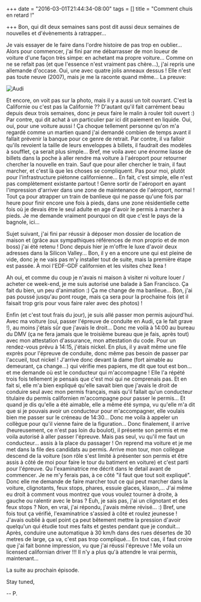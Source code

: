 +++
date = "2016-03-01T21:44:34-08:00"
tags = []
title = "Comment chuis en retard !"

+++
Bon, qui dit deux semaines sans post dit aussi deux semaines de nouvelles et d'évènements à ratrapper...

Je vais essayer de le faire dans l'ordre histoire de pas trop en oublier...
Alors pour commencer, j'ai fini par me débarrasser de mon loueur de voiture d'une façon très simpe: en achetant ma propre voiture... Comme on ne se refait pas (et que l'essence n'est vraiment pas chère...), j'ai repris une allemande d'occase. Oui, une avec quatre jolis anneaux dessus ! Elle n'est pas toute neuve (2007), mais je me la raconte quand même... La preuve:

![Audi](audi.jpg)

Et encore, on voit pas sur la photo, mais il y a aussi un toit ouvrant. C'est la Californie ou c'est pas la Californie ??
D'autant qu'il fait carrément beau depuis deux trois semaines, donc je peux faire le malin à rouler toit ouvert :)
Par contre, qui dit achat à un particulier par ici dit paiement en liquide. Oui, oui, pour une voiture aussi ! Ça choque tellement personne qu'on m'a regardé comme un martien quand j'ai demandé combien de temps avant il fallait prévenir la banque pour ce genre de retrait. Par contre, il va falloir qu'ils revoient la taille de leurs enveloppes à billets, il faudrait des modèles à soufflet, ça serait plus simple...
Bref, me voila avec une énorme liasse de billets dans la poche à aller rendre ma voiture à l'aéroport pour retourner chercher la nouvelle en train. Sauf que pour aller chercher le train, il faut marcher, et c'est là que les choses se compliquent. Pas pour moi, plutôt pour l'infrastructure piétonne californienne... En fait, c'est simple, elle n'est pas complètement existante partout ! Genre sortir de l'aéroport en ayant l'impression d'arriver dans une zone de maintenance de l'aéroport, normal ! Tout ça pour atrapper un train de banlieue qui ne passe qu'une fois par heure pour finir encore une fois à pieds, dans une zone résidentielle cette fois où je devais être le seul adulte en age d'avoir le permis à marcher à pieds. Je me demande vraiment pourquoi on dit que c'est le pays de la bagnole, ici...

Sujet suivant, j'ai fini par réussir à déposer mon dossier de location de maison et (grâce aux sympathiques références de mon proprio et de mon boss) j'ai été retenu !
Donc depuis hier je m'offre le luxe d'avoir deux adresses dans la Silicon Valley... Bon, il y en a encore une qui est pleine de vide, donc je ne vais pas m'y installer tout de suite, mais la première étape est passée. À moi l'EDF-GDF californien et les visites chez Ikea !

Ah oui, et comme du coup je n'avais ni maison à visiter ni voiture  louer / acheter ce week-end, je me suis autorisé une balade à San Francisco. Ça fait du bien, un peu d'animation :) Ça me change de ma banlieue... Bon, j'ai pas poussé jusqu'au pont rouge, mais ça sera pour la prochaine fois (et il faisait trop gris pour vous faire raler avec des photos) !

Enfin (et c'est tout frais du jour), je suis allé passer mon permis aujourd'hui. Avec ma voiture (oui, passer l'épreuve de conduite en Audi, ça le fait grave !), au moins j'étais sûr que j'avais le droit... Donc me voilà à 14:00 au bureau du DMV (ça ne fera jamais que le troisième bureau que je fais, après tout) avec mon attestation d'assurance, mon attestation du code. Pour un rendez-vous prévu à 14:15, j'étais nickel. En plus, il y avait même une file exprès pour l'épreuve de conduite, donc même pas besoin de passer par l'accueil, tout nickel ! J'arrive donc devant la dame (fort aimable au demeurant, ça change...) qui vérifie mes papiers, me dit que tout est bon... et me demande où est le conducteur qui m'accompagne ! Elle l'a répété trois fois tellement je pensais que c'est moi qui ne comprenais pas. Et en fait si, elle m'a bien expliqué qu'elle savait bien que j'avais le droit de conduire seul avec mon permis français, mais qu'il fallait qu'un conducteur titulaire du permis californien m'accompagne pour passer le permis... Et quand je dis qu'elle a été aimable, elle a même été sympa, vu qu'elle m'a dit que si je pouvais avoir un conducteur pour m'accompagner, elle voulais bien me passer sur le créneau de 14:30... Donc me voila à appeler un collègue pour qu'il vienne faire de la figuration...
Donc finalement, il arrive (heureusement, ce n'est pas loin du boulot), il présente son permis et me voila autorisé à aller passer l'épreuve. Mais pas seul, vu qu'il me faut un conducteur... assis à la place du passager !
On reprend ma voiture et je me met dans la file des candidats au permis. Arrive mon tour, mon collègue descend de la voiture (son rôle s'est limité à présenter son permis et être assis à côté de moi pour faire le tour du batiment en voiture) et c'est parti pour l'épreuve. Qu l'examinatrice me décrit dans le detail avant de commencer. Je ne m'y ferais pas, à ce côté "il faut que tout soit expliqué". Donc elle me demande de faire marcher tout ce qui peut marcher dans la voiture, clignotants, feux stops, phares, essuie glaces, klaxon,... J'ai même eu droit à comment vous montrez que vous voulez tourner à droite, à gauche ou ralentir avec le bras ? Euh, je sais pas, j'ai un clignotant et des feux stops ? Non, en vrai, j'ai répondu, j'avais même révisé... :)
Bref, une fois tout ça vérifié, l'examinatrice s'assied à côté et roulez jeunesse ! J'avais oublié à quel point ça peut bêtement mettre la pression d'avoir quelqu'un qui étudie tout mes faits et gestes pendant que je conduit... Après, conduire une automatique à 30 km/h dans des rues désertes de 30 metres de large, ça va, c'est pas trop compliqué...
En tout cas, il faut croire que j'ai fait bonne impression, vu que j'ai réussi l'épreuve ! Me voila un licensed californian driver !!!
Il n'y a plus qu'à attendre le vrai permis, maintenant...

La suite au prochain épisode.

Stay tuned,

--
P.
